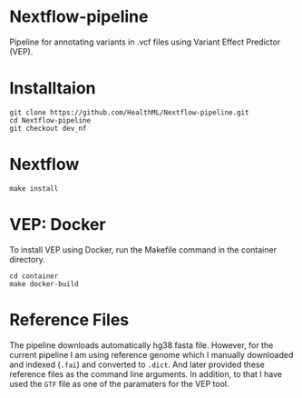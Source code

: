 # Nextflow-pipeline
Pipeline for annotating variants in .vcf files using Variant Effect Predictor (VEP).

# Installtaion
```
git clone https://github.com/HealthML/Nextflow-pipeline.git
cd Nextflow-pipeline
git checkout dev_nf
```

# Nextflow
`make install`

# VEP: Docker
To install VEP using Docker, run the Makefile command in the container directory.

```
cd container
make docker-build
```

# Reference Files

The pipeline downloads automatically hg38 fasta file. However, for the current pipeline I am using reference genome which I manually downloaded and indexed (`.fai`) and converted to `.dict`. And later provided these reference files as the command line arguments.
In addition, to that I have used the `GTF` file as one of the paramaters for the VEP tool.



